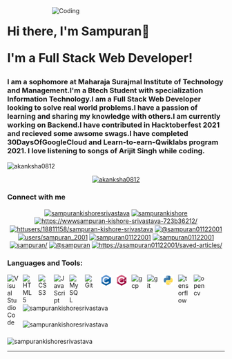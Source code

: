 <img align="right" alt="Coding" width="400" src="https://cdn.dribbble.com/users/1162077/screenshots/3848914/programmer.gif">

<h1> Hi there, I'm Sampuran👋


 I'm a Full Stack Web Developer! </h1>

<h3>I am a sophomore at Maharaja Surajmal Institute of Technology and Management.I'm a Btech Student with specialization Information Technology.I am a Full Stack Web Developer looking to solve real world problems.I have a passion of learning and sharing my knowledge with others.I am currently working on Backend.I have contributed in Hacktoberfest 2021 and recieved some awsome swags.I have completed 30DaysOfGoogleCloud and Learn-to-earn-Qwiklabs program 2021. I love listening to songs of Arijit Singh while coding.</h3>

<p align="left"> <img src="https://komarev.com/ghpvc/?username=akanksha0812&label=Profile%20views&color=0e75b6&style=flat" alt="akanksha0812" /> </p>

<p align="center"> <a href="https://github.com/ryo-ma/github-profile-trophy"><img src="https://github-profile-trophy.vercel.app/?username=akanksha0812" alt="akanksha0812" /></a> </p>


<h3 align="left">Connect with me</h3>
<p align="center">
<a href="https://dev.to/sampurankishoresrivastava" target="blank"><img align="center" src="https://raw.githubusercontent.com/rahuldkjain/github-profile-readme-generator/master/src/images/icons/Social/devto.svg" alt="sampurankishoresrivastava" height="30" width="40" /></a>
<a href="https://twitter.com/sampurankishore" target="blank"><img align="center" src="https://raw.githubusercontent.com/rahuldkjain/github-profile-readme-generator/master/src/images/icons/Social/twitter.svg" alt="sampurankishore" height="30" width="40" /></a>
<a href="https://linkedin.com/in/https://wwwsampuran-kishore-srivastava-723b36212/" target="blank"><img align="center" src="https://raw.githubusercontent.com/rahuldkjain/github-profile-readme-generator/master/src/images/icons/Social/linked-in-alt.svg" alt="https://wwwsampuran-kishore-srivastava-723b36212/" height="30" width="40" /></a>
<a href="https://stackoverflow.com/users/httusers/18811158/sampuran-kishore-srivastava" target="blank"><img align="center" src="https://raw.githubusercontent.com/rahuldkjain/github-profile-readme-generator/master/src/images/icons/Social/stack-overflow.svg" alt="httusers/18811158/sampuran-kishore-srivastava" height="30" width="40" /></a>
<a href="https://medium.com/@sampuran01122001" target="blank"><img align="center" src="https://raw.githubusercontent.com/rahuldkjain/github-profile-readme-generator/master/src/images/icons/Social/medium.svg" alt="@sampuran01122001" height="30" width="40" /></a>
<a href="https://www.codechef.com/users/users/sampuran_2001" target="blank"><img align="center" src="https://cdn.jsdelivr.net/npm/simple-icons@3.1.0/icons/codechef.svg" alt="users/sampuran_2001" height="30" width="40" /></a>
<a href="https://www.hackerrank.com/sampuran01122001" target="blank"><img align="center" src="https://raw.githubusercontent.com/rahuldkjain/github-profile-readme-generator/master/src/images/icons/Social/hackerrank.svg" alt="sampuran01122001" height="30" width="40" /></a>
<a href="https://codeforces.com/profile/sampuran01122001" target="blank"><img align="center" src="https://raw.githubusercontent.com/rahuldkjain/github-profile-readme-generator/master/src/images/icons/Social/codeforces.svg" alt="sampuran01122001" height="30" width="40" /></a>
<a href="https://www.leetcode.com/sampuran/" target="blank"><img align="center" src="https://raw.githubusercontent.com/rahuldkjain/github-profile-readme-generator/master/src/images/icons/Social/leet-code.svg" alt="sampuran/" height="30" width="40" /></a>
<a href="https://www.hackerearth.com/@sampuran" target="blank"><img align="center" src="https://raw.githubusercontent.com/rahuldkjain/github-profile-readme-generator/master/src/images/icons/Social/hackerearth.svg" alt="@sampuran" height="30" width="40" /></a>
<a href="https://auth.geeksforgeeks.org/user/https://asampuran01122001/saved-articles/" target="blank"><img align="center" src="https://raw.githubusercontent.com/rahuldkjain/github-profile-readme-generator/master/src/images/icons/Social/geeks-for-geeks.svg" alt="https://asampuran01122001/saved-articles/" height="30" width="40" /></a>
</p>


<h3> Languages and Tools: </h3>

<img align="left" alt="Visual Studio Code" width="26px" src="https://cdn.jsdelivr.net/gh/devicons/devicon/icons/vscode/vscode-original.svg" style="padding-right:10px;" />
<img align="left" alt="HTML5" width="26px" src="https://cdn.jsdelivr.net/gh/devicons/devicon/icons/html5/html5-original.svg" style="padding-right:10px;" />
<img align="left" alt="CSS3" width="26px" src="https://cdn.jsdelivr.net/gh/devicons/devicon/icons/css3/css3-original.svg" style="padding-right:10px;" />
<img align="left" alt="JavaScript" width="26px" src="https://cdn.jsdelivr.net/gh/devicons/devicon/icons/javascript/javascript-original.svg" style="padding-right:10px;" />
<img align="left" alt="MySQL" width="26px" src="https://cdn.jsdelivr.net/gh/devicons/devicon/icons/mysql/mysql-original.svg" style="padding-right:10px;" />
<img align="left" alt="Git" width="26px" src="https://cdn.jsdelivr.net/gh/devicons/devicon/icons/git/git-original.svg" style="padding-right:10px;" />
<img align="left" alt="c" width="26px" src="https://raw.githubusercontent.com/devicons/devicon/master/icons/c/c-original.svg" style="padding-right:10px;" />
<img align="left" width="26px" alt="cplusplus" src="https://raw.githubusercontent.com/devicons/devicon/master/icons/cplusplus/cplusplus-original.svg" style="padding-right:10px;" />
<img align="left" width="26px" alt="gcp" src="https://www.vectorlogo.zone/logos/google_cloud/google_cloud-icon.svg" style="padding-right:10px;" />
<img align="left" width="26px" alt="git" src="https://www.vectorlogo.zone/logos/git-scm/git-scm-icon.svg" style="padding-right:10px;" />
<img align="left" width="26px" alt="python" src="https://raw.githubusercontent.com/devicons/devicon/master/icons/python/python-original.svg" style="padding-right:10px;" />
<img align="left" width="26px" alt="tensorflow" src="https://www.vectorlogo.zone/logos/tensorflow/tensorflow-icon.svg" style="padding-right:10px;" />
<img align="left" width="26px" alt="opencv" src="https://www.vectorlogo.zone/logos/opencv/opencv-icon.svg" style="padding-right:10px;" />
<br>

<p><img align="center" src="https://github-readme-stats.vercel.app/api/top-langs?username=sampurankishoresrivastava&show_icons=true&locale=en&layout=compact" alt="sampurankishoresrivastava" /></p>

####
<p><img align="center" src="https://github-readme-stats.vercel.app/api?username=sampurankishoresrivastava&show_icons=true&locale=en" alt="sampurankishoresrivastava" /></p>

####
<p><img align="center" src="https://github-readme-streak-stats.herokuapp.com/?user=sampurankishoresrivastava&" alt="sampurankishoresrivastava" /></p>

---
